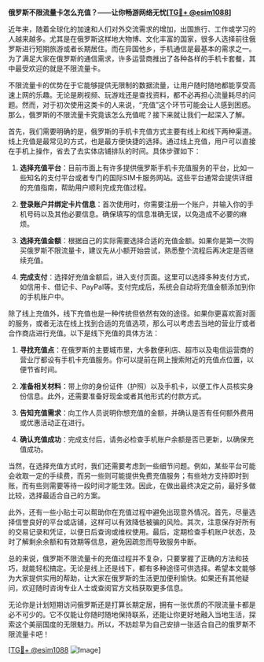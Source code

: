 **俄罗斯不限流量卡怎么充值？——让你畅游网络无忧[[TG💪+ @esim1088](https://t.me/s/esim1088)]**

近年来，随着全球化的加速和人们对外交流需求的增加，出国旅行、工作或学习的人越来越多。尤其是在俄罗斯这样地大物博、文化丰富的国家，很多人选择前往俄罗斯进行短期旅游或者长期居住。而在异国他乡，手机通信是最基本的需求之一。为了满足大家在俄罗斯的通信需求，许多运营商推出了各种各样的手机卡套餐，其中最受欢迎的就是不限流量卡。

不限流量卡的优势在于它能够提供无限制的数据流量，让用户随时随地都能享受高速上网的乐趣。无论是刷视频、玩游戏还是查找资料，都不必再担心流量耗尽的问题。然而，对于初次使用这类卡的人来说，“充值”这个环节可能会让人感到困惑。那么，俄罗斯的不限流量卡究竟该怎么充值呢？接下来就让我们一起深入了解。

首先，我们需要明确的是，俄罗斯的手机卡充值方式主要有线上和线下两种渠道。线上充值是最常见的方式，也是最方便快捷的选择。通过线上充值，用户可以直接在手机上操作，省去了去实体店铺排队的时间。具体步骤如下：

1. **选择充值平台**：目前市面上有许多提供俄罗斯手机卡充值服务的平台，比如一些知名的支付平台或者专门的国际SIM卡服务网站。这些平台通常会提供详细的充值指南，帮助用户顺利完成充值过程。
   
2. **登录账户并绑定卡片信息**：首次使用时，你需要注册一个账户，并输入你的手机号码以及其他必要信息。确保填写的信息准确无误，以免造成不必要的麻烦。

3. **选择充值金额**：根据自己的实际需要选择合适的充值金额。如果你是第一次购买俄罗斯不限流量卡，建议先从小额开始尝试，熟悉整个流程后再决定是否继续充值。

4. **完成支付**：选择好充值金额后，进入支付页面。这里可以选择多种支付方式，如信用卡、借记卡、PayPal等。支付完成后，系统会自动将充值金额添加到你的手机账户中。

除了线上充值外，线下充值也是一种传统但依然有效的途径。如果你更喜欢面对面的服务，或者无法在线上找到合适的充值选项，那么可以考虑去当地的营业厅或者合作商店进行充值。以下是线下充值的具体方法：

1. **寻找充值点**：在俄罗斯的主要城市里，大多数便利店、超市以及电信运营商的营业厅都设有手机卡充值服务。你可以提前在网上搜索附近的充值点位置，以便节省时间。

2. **准备相关材料**：带上你的身份证件（护照）以及手机卡，以便工作人员核实身份信息。此外，还需要准备好现金或者其他形式的付款方式。

3. **告知充值需求**：向工作人员说明你想充值的金额，并确认是否有任何额外费用或优惠活动正在进行。

4. **确认充值成功**：完成支付后，请务必检查手机账户余额是否已更新，以确保充值成功。

当然，在选择充值方式时，我们还需要考虑到一些细节问题。例如，某些平台可能会收取一定的手续费，而另一些则可能提供免费充值服务；有些地方支持即时到账，而有些则需要等待一段时间才能生效。因此，在做出最终决定之前，最好多做比较，选择最适合自己的方案。

此外，还有一些小贴士可以帮助你在充值过程中避免出现意外情况。首先，尽量选择信誉良好的平台或店铺，这样可以有效降低被骗的风险。其次，注意保存好所有的交易记录和凭证，以便日后查询或维权使用。最后，定期检查手机账户状态，及时了解剩余余额和有效期等信息，避免因疏忽而导致服务中断。

总的来说，俄罗斯不限流量卡的充值过程并不复杂，只要掌握了正确的方法和技巧，就能轻松搞定。无论是线上还是线下，都有多种途径可供选择。希望本文能够为大家提供实用的帮助，让大家在俄罗斯的生活更加便利愉快。如果还有其他疑问，欢迎随时咨询专业人士或查阅官方文档获取更多信息。

无论你是计划短期访问俄罗斯还是打算长期定居，拥有一张优质的不限流量卡都是必不可少的。它不仅能让你随时随地保持联系，还能让你更好地融入当地生活，探索这个美丽国度的无限魅力。所以，不妨趁早为自己安排一张适合自己的俄罗斯不限流量卡吧！

[[TG💪+ @esim1088](https://t.me/s/esim1088) ![Image](https://i.postimg.cc/4NQfJmqS/Snipaste-2025-05-13-00-14-12.png)]